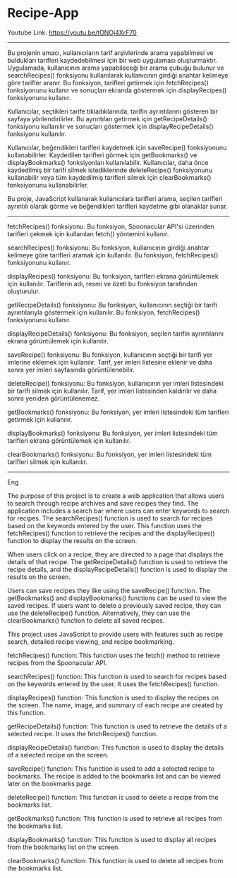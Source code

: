 # Recipe-App

Youtube Link: https://youtu.be/tONOj4XrF70

-----------------------
Bu projenin amacı, kullanıcıların tarif arşivlerinde arama yapabilmesi ve buldukları tarifleri kaydedebilmesi için bir web uygulaması oluşturmaktır. Uygulamada, kullanıcının arama yapabileceği bir arama çubuğu bulunur ve searchRecipes() fonksiyonu kullanılarak kullanıcının girdiği anahtar kelimeye göre tarifler aranır. Bu fonksiyon, tarifleri getirmek için fetchRecipes() fonksiyonunu kullanır ve sonuçları ekranda göstermek için displayRecipes() fonksiyonunu kullanır.

Kullanıcılar, seçtikleri tarife tıkladıklarında, tarifin ayrıntılarını gösteren bir sayfaya yönlendirilirler. Bu ayrıntıları getirmek için getRecipeDetails() fonksiyonu kullanılır ve sonuçları göstermek için displayRecipeDetails() fonksiyonu kullanılır.

Kullanıcılar, beğendikleri tarifleri kaydetmek için saveRecipe() fonksiyonunu kullanabilirler. Kaydedilen tarifleri görmek için getBookmarks() ve displayBookmarks() fonksiyonları kullanılabilir. Kullanıcılar, daha önce kaydedilmiş bir tarifi silmek istediklerinde deleteRecipe() fonksiyonunu kullanabilir veya tüm kaydedilmiş tarifleri silmek için clearBookmarks() fonksiyonunu kullanabilirler.

Bu proje, JavaScript kullanarak kullanıcılara tarifleri arama, seçilen tarifleri ayrıntılı olarak görme ve beğendikleri tarifleri kaydetme gibi olanaklar sunar.

----------------------------------------------------------------------------------------------------

fetchRecipes() fonksiyonu: Bu fonksiyon, Spoonacular API'si üzerinden tarifleri çekmek için kullanılan fetch() yöntemini kullanır.

searchRecipes() fonksiyonu: Bu fonksiyon, kullanıcının girdiği anahtar kelimeye göre tarifleri aramak için kullanılır. Bu fonksiyon, fetchRecipes() fonksiyonunu kullanır.

displayRecipes() fonksiyonu: Bu fonksiyon, tarifleri ekrana görüntülemek için kullanılır. Tariflerin adı, resmi ve özeti bu fonksiyon tarafından oluşturulur.

getRecipeDetails() fonksiyonu: Bu fonksiyon, kullanıcının seçtiği bir tarifi ayrıntılarıyla göstermek için kullanılır. Bu fonksiyon, fetchRecipes() fonksiyonunu kullanır.

displayRecipeDetails() fonksiyonu: Bu fonksiyon, seçilen tarifin ayrıntılarını ekrana görüntülemek için kullanılır.

saveRecipe() fonksiyonu: Bu fonksiyon, kullanıcının seçtiği bir tarifi yer imlerine eklemek için kullanılır. Tarif, yer imleri listesine eklenir ve daha sonra yer imleri sayfasında görüntülenebilir.

deleteRecipe() fonksiyonu: Bu fonksiyon, kullanıcının yer imleri listesindeki bir tarifi silmek için kullanılır. Tarif, yer imleri listesinden kaldırılır ve daha sonra yeniden görüntülenemez.

getBookmarks() fonksiyonu: Bu fonksiyon, yer imleri listesindeki tüm tarifleri getirmek için kullanılır.

displayBookmarks() fonksiyonu: Bu fonksiyon, yer imleri listesindeki tüm tarifleri ekrana görüntülemek için kullanılır.

clearBookmarks() fonksiyonu: Bu fonksiyon, yer imleri listesindeki tüm tarifleri silmek için kullanılır.

-----------------------

Eng


The purpose of this project is to create a web application that allows users to search through recipe archives and save recipes they find. The application includes a search bar where users can enter keywords to search for recipes. The searchRecipes() function is used to search for recipes based on the keywords entered by the user. This function uses the fetchRecipes() function to retrieve the recipes and the displayRecipes() function to display the results on the screen.

When users click on a recipe, they are directed to a page that displays the details of that recipe. The getRecipeDetails() function is used to retrieve the recipe details, and the displayRecipeDetails() function is used to display the results on the screen.

Users can save recipes they like using the saveRecipe() function. The getBookmarks() and displayBookmarks() functions can be used to view the saved recipes. If users want to delete a previously saved recipe, they can use the deleteRecipe() function. Alternatively, they can use the clearBookmarks() function to delete all saved recipes.

This project uses JavaScript to provide users with features such as recipe search, detailed recipe viewing, and recipe bookmarking.

fetchRecipes() function: This function uses the fetch() method to retrieve recipes from the Spoonacular API.

searchRecipes() function: This function is used to search for recipes based on the keywords entered by the user. It uses the fetchRecipes() function.

displayRecipes() function: This function is used to display the recipes on the screen. The name, image, and summary of each recipe are created by this function.

getRecipeDetails() function: This function is used to retrieve the details of a selected recipe. It uses the fetchRecipes() function.

displayRecipeDetails() function: This function is used to display the details of a selected recipe on the screen.

saveRecipe() function: This function is used to add a selected recipe to bookmarks. The recipe is added to the bookmarks list and can be viewed later on the bookmarks page.

deleteRecipe() function: This function is used to delete a recipe from the bookmarks list.

getBookmarks() function: This function is used to retrieve all recipes from the bookmarks list.

displayBookmarks() function: This function is used to display all recipes from the bookmarks list on the screen.

clearBookmarks() function: This function is used to delete all recipes from the bookmarks list.
